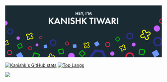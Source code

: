 ![Kanishk's GitHub Banner](./banner.png)

[![Kanishk's GitHub stats](https://github-readme-stats.vercel.app/api?username=kanishk6103&show_icons=true&theme=merko)](https://github.com/anuraghazra/github-readme-stats)
[![Top Langs](https://github-readme-stats.vercel.app/api/top-langs/?username=kanishk6103&layout=compact)](https://github.com/anuraghazra/github-readme-stats)

![](https://komarev.com/ghpvc/?username=kanishk6103&color=blue)
